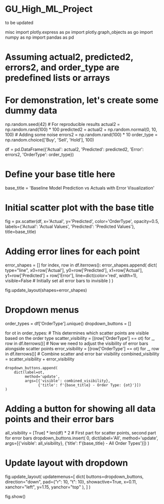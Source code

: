 # GU_High_ML_Project
to be updated

misc 
import plotly.express as px
import plotly.graph_objects as go
import numpy as np
import pandas as pd

# Assuming actual2, predicted2, errors2, and order_type are predefined lists or arrays
# For demonstration, let's create some dummy data
np.random.seed(42)  # For reproducible results
actual2 = np.random.rand(100) * 100
predicted2 = actual2 + np.random.normal(0, 10, 100)  # Adding some noise
errors2 = np.random.rand(100) * 10
order_type = np.random.choice(['Buy', 'Sell', 'Hold'], 100)

df = pd.DataFrame({'Actual': actual2, 'Predicted': predicted2, 'Error': errors2, 'OrderType': order_type})

# Define your base title here
base_title = 'Baseline Model Prediction vs Actuals with Error Visualization'

# Initial scatter plot with the base title
fig = px.scatter(df, x='Actual', y='Predicted', color='OrderType', opacity=0.5,
                 labels={'Actual': 'Actual Values', 'Predicted': 'Predicted Values'},
                 title=base_title)

# Adding error lines for each point
error_shapes = []
for index, row in df.iterrows():
    error_shapes.append(
        dict(
            type="line",
            x0=row['Actual'],
            y0=row['Predicted'],
            x1=row['Actual'],
            y1=row['Predicted'] + row['Error'],
            line=dict(color='red', width=1),
            visible=False  # Initially set all error bars to invisible
        )
    )

fig.update_layout(shapes=error_shapes)

# Dropdown menus
order_types = df['OrderType'].unique()
dropdown_buttons = []

for ot in order_types:
    # This determines which scatter points are visible based on the order type
    scatter_visibility = [(row['OrderType'] == ot) for _, row in df.iterrows()]
    # Now we need to adjust the visibility of error bars alongside scatter points
    error_visibility = [(row['OrderType'] == ot) for _, row in df.iterrows()]
    # Combine scatter and error bar visibility
    combined_visibility = scatter_visibility + error_visibility
    
    dropdown_buttons.append(
        dict(label=ot,
             method='update',
             args=[{'visible': combined_visibility},
                   {'title': f'{base_title} - Order Type: {ot}'}])
    )

# Adding a button for showing all data points and their error bars
all_visibility = [True] * len(df) * 2  # First part for scatter points, second part for error bars
dropdown_buttons.insert(
    0, dict(label='All',
            method='update',
            args=[{'visible': all_visibility},
                  {'title': f'{base_title} - All Order Types'}])
)

# Update layout with dropdown
fig.update_layout(
    updatemenus=[
        dict(
            buttons=dropdown_buttons,
            direction="down",
            pad={"r": 10, "t": 10},
            showactive=True,
            x=0.11,
            xanchor="left",
            y=1.15,
            yanchor="top"
        ),
    ]
)

fig.show()
